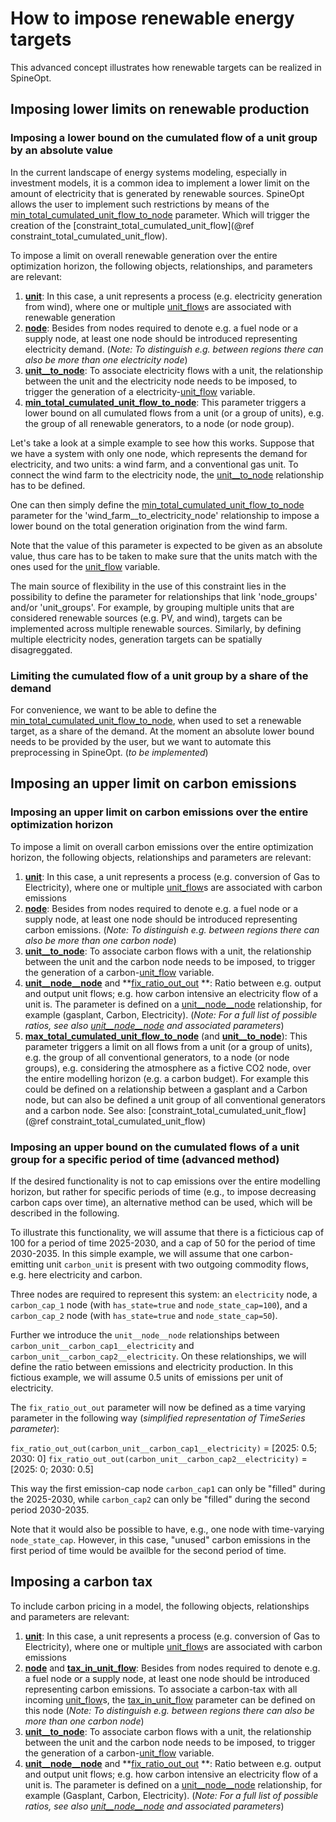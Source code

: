 # How to impose renewable energy targets

This advanced concept illustrates how renewable targets can be realized in SpineOpt. 

## Imposing lower limits on renewable production
### Imposing a lower bound on the cumulated flow of a unit group by an absolute value
In the current landscape of energy systems modeling, especially in investment models, it is a common idea to implement a lower limit on the amount of electricity that is generated by renewable sources. SpineOpt allows the user to implement such restrictions by means of the [min\_total\_cumulated\_unit\_flow\_to\_node](@ref) parameter. Which will trigger the creation of the [constraint\_total\_cumulated\_unit\_flow](@ref constraint_total_cumulated_unit_flow).

To impose  a limit on overall renewable generation over the entire optimization horizon, the following objects, relationships, and parameters are relevant:

1. **[unit](@ref)**: In this case, a unit represents a process (e.g. electricity generation from wind), where one
  or multiple [unit\_flow](@ref)s are associated with renewable generation
2. **[node](@ref)**: Besides from nodes required to denote e.g. a fuel node or a supply node, at least one node should be introduced representing
    electricity demand.
    (*Note: To distinguish e.g. between regions there can also be more than one electricity node*)
3. **[unit\_\_to\_node](@ref)**: To associate electricity flows with a unit, the relationship between the unit and the electricity node needs to be imposed,
    to trigger the generation of a electricity-[unit\_flow](@ref) variable.
4. **[min\_total\_cumulated\_unit\_flow\_to\_node](@ref)**: This parameter triggers a lower bound on all cumulated flows from a unit (or a group of units), e.g. the group of all renewable generators, to a node (or node group).

Let's take a look at a simple example to see how this works. Suppose that we have a system with only one node, which represents the demand for electricity, and two units: a wind farm, and a conventional gas unit. To connect the wind farm to the electricity node, the [unit\_\_to\_node](@ref) relationship has to be defined.

One can then simply define the [min\_total\_cumulated\_unit\_flow\_to\_node](@ref) parameter for the 'wind_farm__to_electricity_node' relationship to impose a lower bound on the total generation origination from the wind farm.

Note that the value of this parameter is expected to be given as an absolute value, thus care has to be taken to make sure that the units match with the ones used for the [unit\_flow](@ref) variable.

The main source of flexibility in the use of this constraint lies in the possibility to define the parameter for relationships that link 'node_groups' and/or 'unit_groups'. For example, by grouping multiple units that are considered renewable sources (e.g. PV, and wind), targets can be implemented across multiple renewable sources. Similarly, by defining multiple electricity nodes, generation targets can be spatially disagreggated.

### Limiting the cumulated flow of a unit group by a share of the demand
For convenience, we want to be able to define the [min\_total\_cumulated\_unit\_flow\_to\_node](@ref), when used to set a renewable target, as a share of the demand. At the moment an absolute lower bound needs to be provided by the user, but we want to automate this preprocessing in SpineOpt. (*to be implemented*)

## Imposing an upper limit on carbon emissions
### Imposing an upper limit on carbon emissions over the entire optimization horizon
To impose a limit on overall carbon emissions over the entire optimization horizon,
the following objects, relationships and parameters are relevant:

1. **[unit](@ref)**: In this case, a unit represents a process (e.g. conversion of Gas to Electricity), where one
  or multiple [unit\_flow](@ref)s are associated with carbon emissions
2. **[node](@ref)**: Besides from nodes required to denote e.g. a fuel node or a supply node, at least one node should be introduced representing
    carbon emissions.
    (*Note: To distinguish e.g. between regions there can also be more than one carbon node*)
3. **[unit\_\_to\_node](@ref)**: To associate carbon flows with a unit, the relationship between the unit and the carbon node needs to be imposed,
    to trigger the generation of a carbon-[unit\_flow](@ref) variable.
4. **[unit\_\_node\_\_node](@ref)** and **[fix\_ratio\_out\_out](@ref) **: Ratio between e.g. output and output unit flows; e.g. how carbon intensive an electricity flow of a unit is. The parameter is defined on a [unit\_\_node\_\_node](@ref) relationship, for example (gasplant, Carbon, Electricity). (*Note: For a full list of possible ratios, see also [unit\_\_node\_\_node](@ref) and associated parameters*)
5. **[max\_total\_cumulated\_unit\_flow\_to\_node](@ref)** (and **[unit\_\_to\_node](@ref)**): This parameter triggers a limit on all flows from a unit (or a group of units), e.g. the group of all conventional generators, to a node (or node groups), e.g. considering the atmosphere as a fictive CO2 node, over the entire modelling horizon (e.g. a carbon budget). For example this could be defined on a relationship between a gasplant and a Carbon node, but can also be defined a unit group of all conventional generators and a carbon node. See also: [constraint\_total\_cumulated\_unit\_flow](@ref constraint_total_cumulated_unit_flow)


### Imposing an upper bound on the cumulated flows of a unit group for a specific period of time (advanced method)
If the desired functionality is not to cap emissions over the entire modelling horizon, but rather for specific periods of time (e.g., to impose decreasing carbon caps over time), an alternative method can be used, which will be described in the following.

To illustrate this functionality, we will assume that there is a ficticious cap of 100 for a period of time 2025-2030, and a cap of 50 for the period of time 2030-2035. In this simple example, we will assume that one carbon-emitting unit `carbon_unit` is present with two outgoing commodity flows, e.g. here electricity and carbon.

Three nodes are required to represent this system: an `electricity` node, a `carbon_cap_1` node (with `has_state=true` and `node_state_cap=100`), and a `carbon_cap_2` node (with `has_state=true` and `node_state_cap=50`).

Further we introduce the `unit__node__node` relationships between `carbon_unit__carbon_cap1__electricity` and `carbon_unit__carbon_cap2__electricity`. On these relationships, we will define the ratio between emissions and electricity production. In this fictious example, we will assume 0.5 units of emissions per unit of electricity.

The `fix_ratio_out_out` parameter will now be defined as a time varying parameter in the following way (*simplified representation of TimeSeries parameter*):

`fix_ratio_out_out(carbon_unit__carbon_cap1__electricity)` = [2025: 0.5; 2030: 0]
`fix_ratio_out_out(carbon_unit__carbon_cap2__electricity)` = [2025: 0; 2030: 0.5]

This way the first emission-cap node `carbon_cap1` can only be "filled" during the 2025-2030, while `carbon_cap2` can only be "filled" during the second period 2030-2035. 

Note that it would also be possible to have, e.g., one node with time-varying `node_state_cap`. However, in this case, "unused" carbon emissions in the first period of time would be availble for the second period of time.

## Imposing a carbon tax
To include carbon pricing in a model,
the following objects, relationships and parameters are relevant:

1. **[unit](@ref)**: In this case, a unit represents a process (e.g. conversion of Gas to Electricity), where one
  or multiple [unit\_flow](@ref)s are associated with carbon emissions
2. **[node](@ref)** and **[tax\_in\_unit\_flow](@ref)**: Besides from nodes required to denote e.g. a fuel node or a supply node, at least one node should be introduced representing carbon emissions. To associate a carbon-tax with all incoming [unit\_flow](@ref)s, the [tax\_in\_unit\_flow](@ref) parameter can be defined on this node
    (*Note: To distinguish e.g. between regions there can also be more than one carbon node*)
3. **[unit\_\_to\_node](@ref)**: To associate carbon flows with a unit, the relationship between the unit and the carbon node needs to be imposed,
    to trigger the generation of a carbon-[unit\_flow](@ref) variable.
4. **[unit\_\_node\_\_node](@ref)** and **[fix\_ratio\_out\_out](@ref) **: Ratio between e.g. output and output unit flows; e.g. how carbon intensive an electricity flow of a unit is. The parameter is defined on a [unit\_\_node\_\_node](@ref) relationship, for example (Gasplant, Carbon, Electricity). (*Note: For a full list of possible ratios, see also [unit\_\_node\_\_node](@ref) and associated parameters*)
